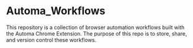 # Automa_Workflows
This repository is a collection of browser automation workflows built with the Automa Chrome Extension. The purpose of this repo is to store, share, and version control these workflows.
